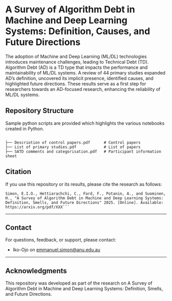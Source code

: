 
# **A Survey of Algorithm Debt in Machine and Deep Learning Systems: Definition, Causes, and Future Directions**

The adoption of Machine and Deep Learning (ML/DL) technologies introduces maintenance challenges, leading to Technical Debt (TD). Algorithm Debt (AD) is a TD type that impacts the performance and maintainability of ML/DL systems. A review of 44
primary studies expanded AD’s definition, uncovered its implicit presence, identified causes, and highlighted future directions. These results serve as a first step for researchers towards an AD-focused research, enhancing the reliability of ML/DL systems.


## **Repository Structure**
Sample python scripts are provided which highlights the various notebooks created in Python.
```
                      
├── Descriotion of control papers.pdf      # Control papers 
├── List of primary studies.pdf            # List of papers
├── SATD comments and categorisation.pdf   # Participant information sheet

```



## **Citation**

If you use this repository or its results, please cite the research as follows:

```plaintext
Simon, E.I.O., Hettiarachchi, C., Fard, F., Potanin, A., and Suominen, H., "A Survey of Algorithm Debt in Machine and Deep Learning Systems: Definition, Smells, and Future Directions" 2025. [Online]. Available: https://arxiv.org/pdf/XXX```
```
---

## **Contact**

For questions, feedback, or support, please contact:

- Iko-Ojo on emmanuel.simon@anu.edu.au

---

## **Acknowledgments**

This repository was developed as part of the research on A Survey of Algorithm Debt in Machine and Deep Learning Systems: Definition, Smells, and Future Directions.
